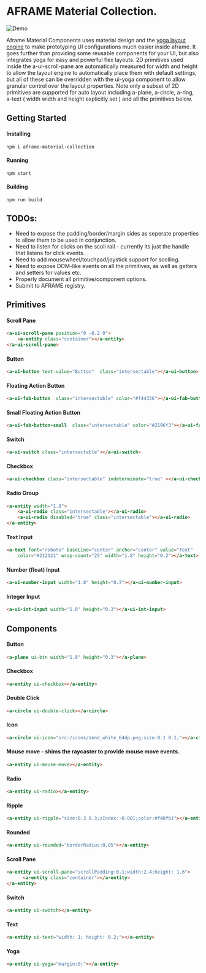 # AFRAME Material Collection.
![Demo](https://raw.githubusercontent.com/shaneharris/aframe-material-collection/master/demo.gif)

Aframe Material Components uses material design and the [yoga layout engine](https://github.com/facebook/yoga) to make prototyping UI configurations much easier inside aframe.
It goes further than providing some reusable components for your UI, but also integrates yoga for easy and powerful flex layouts. 2D primitives used inside the a-ui-scroll-pane are automatically measured for width and height to allow the layout engine to automatically place them with default settings, but all of these can be overridden with the ui-yoga component to allow granular control over the layout properties. Note only a subset of 2D primitives are supported for auto layout including a-plane, a-circle, a-ring, a-text ( width width and height explicitly set ) and all the primitives below.


## Getting Started

#### Installing

```
npm i aframe-material-collection
```

#### Running

```
npm start
```

#### Building

```
npm run build
```


## TODOs:

* Need to expose the padding/border/margin sides as seperate properties to allow them to be used in conjunction.
* Need to listen for clicks on the scoll rail - currently its just the handle that listens for click events.
* Need to add mousewheel/touchpad/joystick support for scolling.
* Need to expose DOM-like events on all the primitives, as well as getters and setters for values etc.
* Properly document all primitive/component options.
* Submit to AFRAME registry.


## Primitives



#### Scroll Pane

```HTML
<a-ui-scroll-pane position="0 -0.2 0">
    <a-entity class="container"></a-entity>
</a-ui-scroll-pane>
```

#### Button

```HTML
<a-ui-button text-value="Button"  class="intersectable"></a-ui-button>
```

#### Floating Action Button

```HTML
<a-ui-fab-button  class="intersectable" color="#f44336"></a-ui-fab-button>
```


#### Small Floating Action Button

```HTML
<a-ui-fab-button-small  class="intersectable" color="#2196f3"></a-ui-fab-button-small>
```


#### Switch

```HTML
<a-ui-switch class="intersectable"></a-ui-switch>
```


#### Checkbox

```HTML
<a-ui-checkbox class="intersectable" indeterminate="true" ></a-ui-checkbox>
```


#### Radio Group

```HTML
<a-entity width="1.8">
    <a-ui-radio class="intersectable"></a-ui-radio>
    <a-ui-radio disabled="true" class="intersectable"></a-ui-radio>
</a-entity>
```


#### Text Input

```HTML
<a-text font="roboto" baseLine="center" anchor="center" value="Text"
    color="#212121" wrap-count="25" width="1.8" height="0.2"></a-text>
```


#### Number (float) Input

```HTML
<a-ui-number-input width="1.8" height="0.3"></a-ui-number-input>
```


#### Integer Input

```HTML
<a-ui-int-input width="1.8" height="0.3"></a-ui-int-input>
```


## Components


#### Button

```HTML
<a-plane ui-btn width="1.8" height="0.3"></a-plane>
```


#### Checkbox

```HTML
<a-entity ui-checkbox></a-entity>
```


#### Double Click

```HTML
<a-circle ui-double-click></a-circle>
```


#### Icon

```HTML
<a-circle ui-icon="src:/icons/send_white_64dp.png;size:0.1 0.1;"></a-circle>
```


#### Mouse move - shims the raycaster to provide mouse move events.

```HTML
<a-entity ui-mouse-move></a-entity>
```


#### Radio

```HTML
<a-entity ui-radio></a-entity>
```


#### Ripple

```HTML
<a-entity ui-ripple="size:0.3 0.3;zIndex:-0.001;color:#f48fb1"></a-entity>
```


#### Rounded

```HTML
<a-entity ui-rounded="borderRadius:0.05"></a-entity>
```


#### Scroll Pane

```HTML
<a-entity ui-scroll-pane="scrollPadding:0.1;width:2.4;height: 1.6">
      <a-entity class="container"></a-entity>
</a-entity>
```


#### Switch

```HTML
<a-entity ui-switch></a-entity>
```


#### Text

```HTML
<a-entity ui-text="width: 1; height: 0.2;"></a-entity>
```


#### Yoga

```HTML
<a-entity ui-yoga="margin:0;"></a-entity>
```

